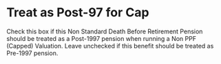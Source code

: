 # Treat as Post-97 for Cap

Check this box if this Non Standard Death Before Retirement Pension
should be treated as a Post-1997 pension when running a Non PPF (Capped)
Valuation. Leave unchecked if this benefit should be treated as Pre-1997
pension.
